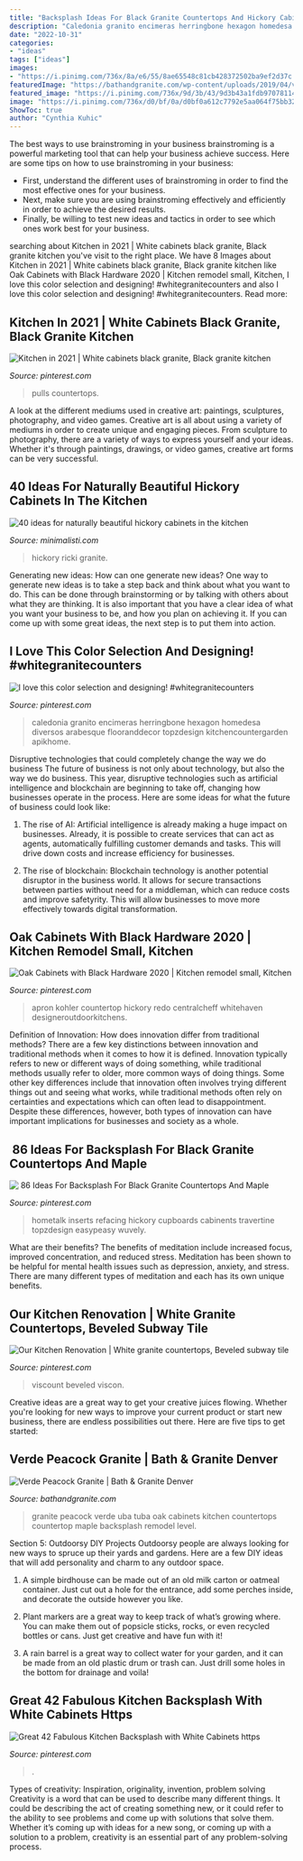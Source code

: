 ```yaml
---
title: "Backsplash Ideas For Black Granite Countertops And Hickory Cabinets - Our Kitchen Renovation"
description: "Caledonia granito encimeras herringbone hexagon homedesa diversos arabesque flooranddecor topzdesign kitchencountergarden apikhome"
date: "2022-10-31"
categories:
- "ideas"
tags: ["ideas"]
images:
- "https://i.pinimg.com/736x/8a/e6/55/8ae65548c81cb428372502ba9ef2d37c.jpg"
featuredImage: "https://bathandgranite.com/wp-content/uploads/2019/04/verdepeacockcounter.jpg"
featured_image: "https://i.pinimg.com/736x/9d/3b/43/9d3b43a1fdb97078114ab087e700fc01.jpg"
image: "https://i.pinimg.com/736x/d0/bf/0a/d0bf0a612c7792e5aa064f75bb321b41.jpg"
ShowToc: true
author: "Cynthia Kuhic"
---
```



The best ways to use brainstroming in your business
brainstroming is a powerful marketing tool that can help your business achieve success. Here are some tips on how to use brainstroming in your business: 
- First, understand the different uses of brainstroming in order to find the most effective ones for your business. 
- Next, make sure you are using brainstroming effectively and efficiently in order to achieve the desired results. 
- Finally, be willing to test new ideas and tactics in order to see which ones work best for your business.

	

		
searching about Kitchen in 2021 | White cabinets black granite, Black granite kitchen you've visit to the right place. We have 8 Images about Kitchen in 2021 | White cabinets black granite, Black granite kitchen like Oak Cabinets with Black Hardware 2020 | Kitchen remodel small, Kitchen, I love this color selection and designing! #whitegranitecounters and also I love this color selection and designing! #whitegranitecounters. Read more:
		
    
## Kitchen In 2021 | White Cabinets Black Granite, Black Granite Kitchen

<img loading=lazy src="https://i.pinimg.com/originals/de/0b/0c/de0b0c971e3b3eb89933146f35827dc1.jpg" onerror="this.onerror=null;this.src='https://tse2.mm.bing.net/th?id=OIP.NyZfe5lXTE3hUJTtC-Q1CQHaJ4&amp;pid=15.1';" alt="Kitchen in 2021 | White cabinets black granite, Black granite kitchen">

_Source: pinterest.com_

>pulls countertops. 

	

A look at the different mediums used in creative art: paintings, sculptures, photography, and video games.
Creative art is all about using a variety of mediums in order to create unique and engaging pieces. From sculpture to photography, there are a variety of ways to express yourself and your ideas. Whether it's through paintings, drawings, or video games, creative art forms can be very successful.

    
## 40 Ideas For Naturally Beautiful Hickory Cabinets In The Kitchen

<img loading=lazy src="https://www.minimalisti.com/wp-content/uploads/2014/09/hickory-cabinets-design-ideas-colorful-subway-tile-backsplash.jpg" onerror="this.onerror=null;this.src='https://tse2.mm.bing.net/th?id=OIP.t0mr00mHAo8RkgKCRJQ1tAHaE8&amp;pid=15.1';" alt="40 ideas for naturally beautiful hickory cabinets in the kitchen">

_Source: minimalisti.com_

>hickory ricki granite. 

	

Generating new ideas: How can one generate new ideas?
One way to generate new ideas is to take a step back and think about what you want to do. This can be done through brainstorming or by talking with others about what they are thinking. It is also important that you have a clear idea of what you want your business to be, and how you plan on achieving it. If you can come up with some great ideas, the next step is to put them into action.

    
## I Love This Color Selection And Designing! #whitegranitecounters

<img loading=lazy src="https://i.pinimg.com/736x/9d/3b/43/9d3b43a1fdb97078114ab087e700fc01.jpg" onerror="this.onerror=null;this.src='https://tse3.mm.bing.net/th?id=OIP.t095kIrHRoBjVOxvsS-bHQHaJ4&amp;pid=15.1';" alt="I love this color selection and designing! #whitegranitecounters">

_Source: pinterest.com_

>caledonia granito encimeras herringbone hexagon homedesa diversos arabesque flooranddecor topzdesign kitchencountergarden apikhome. 

	

Disruptive technologies that could completely change the way we do business
The future of business is not only about technology, but also the way we do business. This year, disruptive technologies such as artificial intelligence and blockchain are beginning to take off, changing how businesses operate in the process. Here are some ideas for what the future of business could look like:
1. The rise of AI: Artificial intelligence is already making a huge impact on businesses. Already, it is possible to create services that can act as agents, automatically fulfilling customer demands and tasks. This will drive down costs and increase efficiency for businesses.

2. The rise of blockchain: Blockchain technology is another potential disruptor in the business world. It allows for secure transactions between parties without need for a middleman, which can reduce costs and improve safetyrity. This will allow businesses to move more effectively towards digital transformation.


    
## Oak Cabinets With Black Hardware 2020 | Kitchen Remodel Small, Kitchen

<img loading=lazy src="https://i.pinimg.com/736x/8a/e6/55/8ae65548c81cb428372502ba9ef2d37c.jpg" onerror="this.onerror=null;this.src='https://tse4.mm.bing.net/th?id=OIP.cyDyb1dfsKAJrChmFWhg6AHaJ3&amp;pid=15.1';" alt="Oak Cabinets with Black Hardware 2020 | Kitchen remodel small, Kitchen">

_Source: pinterest.com_

>apron kohler countertop hickory redo centralcheff whitehaven designeroutdoorkitchens. 

	

Definition of Innovation: How does innovation differ from traditional methods?
There are a few key distinctions between innovation and traditional methods when it comes to how it is defined. Innovation typically refers to new or different ways of doing something, while traditional methods usually refer to older, more common ways of doing things. Some other key differences include that innovation often involves trying different things out and seeing what works, while traditional methods often rely on certainties and expectations which can often lead to disappointment. Despite these differences, however, both types of innovation can have important implications for businesses and society as a whole.

    
## ️ 86 Ideas For Backsplash For Black Granite Countertops And Maple

<img loading=lazy src="https://i.pinimg.com/736x/d0/bf/0a/d0bf0a612c7792e5aa064f75bb321b41.jpg" onerror="this.onerror=null;this.src='https://tse3.mm.bing.net/th?id=OIP.aLaib-US7MY3M8nM_lXFPQHaLH&amp;pid=15.1';" alt="️ 86 Ideas For Backsplash For Black Granite Countertops And Maple">

_Source: pinterest.com_

>hometalk inserts refacing hickory cupboards cabinents travertine topzdesign easypeasy wuvely. 

	

What are their benefits?
The benefits of meditation include increased focus, improved concentration, and reduced stress. Meditation has been shown to be helpful for mental health issues such as depression, anxiety, and stress. There are many different types of meditation and each has its own unique benefits.

    
## Our Kitchen Renovation | White Granite Countertops, Beveled Subway Tile

<img loading=lazy src="https://i.pinimg.com/736x/73/f8/d2/73f8d2ce7ba0141b7c139249b5a3d078.jpg" onerror="this.onerror=null;this.src='https://tse2.mm.bing.net/th?id=OIP.uAtO8u0BO1bNv9Wd0suSMQHaJ3&amp;pid=15.1';" alt="Our Kitchen Renovation | White granite countertops, Beveled subway tile">

_Source: pinterest.com_

>viscount beveled viscon. 

	

Creative ideas are a great way to get your creative juices flowing. Whether you're looking for new ways to improve your current product or start new business, there are endless possibilities out there. Here are five tips to get started:

    
## Verde Peacock Granite | Bath &amp; Granite Denver

<img loading=lazy src="https://bathandgranite.com/wp-content/uploads/2019/04/verdepeacockcounter.jpg" onerror="this.onerror=null;this.src='https://tse1.mm.bing.net/th?id=OIP.3o7pMorLZfhw2Pztv-SAFQHaFj&amp;pid=15.1';" alt="Verde Peacock Granite | Bath &amp; Granite Denver">

_Source: bathandgranite.com_

>granite peacock verde uba tuba oak cabinets kitchen countertops countertop maple backsplash remodel level. 

	

Section 5: Outdoorsy DIY Projects
Outdoorsy people are always looking for new ways to spruce up their yards and gardens. Here are a few DIY ideas that will add personality and charm to any outdoor space.
1. A simple birdhouse can be made out of an old milk carton or oatmeal container. Just cut out a hole for the entrance, add some perches inside, and decorate the outside however you like.

2. Plant markers are a great way to keep track of what’s growing where. You can make them out of popsicle sticks, rocks, or even recycled bottles or cans. Just get creative and have fun with it!

3. A rain barrel is a great way to collect water for your garden, and it can be made from an old plastic drum or trash can. Just drill some holes in the bottom for drainage and voila!

    
## Great 42 Fabulous Kitchen Backsplash With White Cabinets Https

<img loading=lazy src="https://i.pinimg.com/736x/d3/af/b6/d3afb6c67adc34984ed6bd3cd154dc43.jpg" onerror="this.onerror=null;this.src='https://tse1.mm.bing.net/th?id=OIP.coLsAc--pK4KujPynW-NKQHaJ4&amp;pid=15.1';" alt="Great 42 Fabulous Kitchen Backsplash with White Cabinets https">

_Source: pinterest.com_

>. 

	

Types of creativity: Inspiration, originality, invention, problem solving
Creativity is a word that can be used to describe many different things. It could be describing the act of creating something new, or it could refer to the ability to see problems and come up with solutions that solve them. Whether it’s coming up with ideas for a new song, or coming up with a solution to a problem, creativity is an essential part of any problem-solving process.

